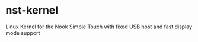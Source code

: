 nst-kernel
==========

Linux Kernel for the Nook Simple Touch with fixed USB host and fast display mode support

